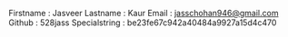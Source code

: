 Firstname : Jasveer 
Lastname : Kaur
Email : jasschohan946@gmail.com
Github : 528jass
Specialstring : be23fe67c942a40484a9927a15d4c470
